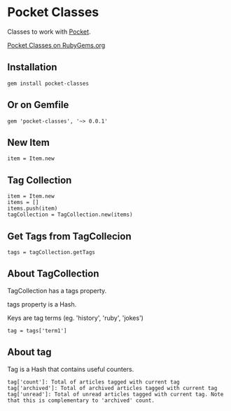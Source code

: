 # Pocket Classes

Classes to work with [Pocket](http://getpocket.com).

[Pocket Classes on RubyGems.org](https://rubygems.org/gems/pocket-classes)

## Installation

    gem install pocket-classes

## Or on Gemfile

    gem 'pocket-classes', '~> 0.0.1'

## New Item

    item = Item.new

## Tag Collection

    item = Item.new
    items = []
    items.push(item)
    tagCollection = TagCollection.new(items)

## Get Tags from TagCollecion

    tags = tagCollection.getTags

## About TagCollection

  TagCollection has a tags property.
  
  tags property is a Hash.

  Keys are tag terms (eg. 'history', 'ruby', 'jokes')

    tag = tags['term1']

## About tag

  Tag is a Hash that contains useful counters.

    tag['count']: Total of articles tagged with current tag
    tag['archived']: Total of archived articles tagged with current tag
    tag['unread']: Total of unread articles tagged with current tag. Note that this is complementary to 'archived' count.
